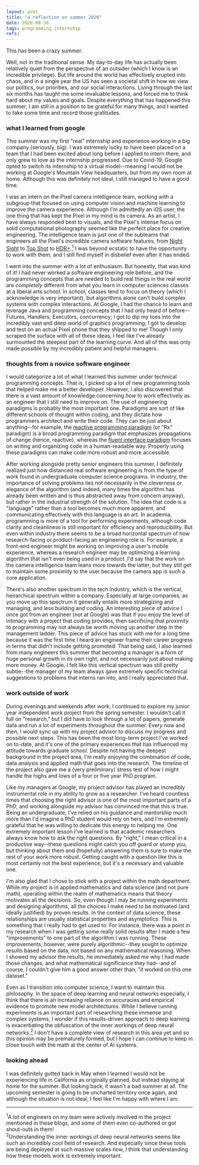```yaml
---
layout: post
title: "a reflection on summer 2020"
date: 2020-08-30
tags: programming internship
refs:
---
```


This has been a crazy summer.

Well, not in the traditional sense. My day-to-day life has actually been relatively quiet from the perspective of an outsider (which I know is an incredible privilege). But life around the world has effectively erupted into chaos, and in a single year the US has seen a societal shift in how we view our politics, our priorities, and our social interactions. Living through the last six months has taught me some invaluable lessons, and forced me to think hard about my values and goals. Despite everything that has happened this summer, I am still in a position to be grateful for many things, and I wanted to take some time and record those gratitudes.

<!--excerpt-->

<h3>what I learned from google</h3>

This summer was my first "real" internship and experience working in a big company (seriously, big). I was extremely lucky to have been placed on a team that I had been excited about long before I applied to intern there, and only grew to love as the internship progressed. Due to Covid-19, Google opted to switch its internship to a virtual model--meaning I would not be working at Google's Mountain View headquarters, but from my own room at home. Although this was definitely not ideal, I still managed to have a good time.

I was an intern on the Pixel camera intelligence team, working with a subgroup that focused on using computer vision and machine learning to improve the camera experience. Although I'm admittedly an iOS user, the one thing that has kept the Pixel in my mind is its camera. As an artist, I have always responded best to visuals, and the Pixel's intense focus on solid computational photography seemed like the perfect place for creative engineering. The intelligence team is just one of the subteams that engineers all the Pixel's incredible camera software features, from <a href="https://ai.googleblog.com/2019/11/astrophotography-with-night-sight-on.html">Night Sight</a> to <a href="https://ai.googleblog.com/2018/12/top-shot-on-pixel-3.html">Top Shot</a> to <a href="https://ai.googleblog.com/search/label/Computational%20Photography">HDR+</a>.<a href="#footnote1"><sup>1</sup></a> I was beyond ecstatic to have the opportunity to work with them, and I still find myself in disbelief even after it has ended.

I went into the summer with a lot of enthusiasm. But honestly, that was kind of it! I had never worked a software engineering role before, and the programming concepts that are needed to build real things in the real world are <i>completely</i> different from what you learn in computer sciences classes at a liberal arts school. In school, classes tend to focus on theory (which I acknowledge is very important), but algorithms alone can't build complex systems with complex interactions. At Google, I had the chance to learn and leverage Java and programming concepts that I had only heard of before--Futures, Handlers, Executors, concurrency; I got to dip my toes into the incredibly vast and deep world of graphics programming; I got to develop and test on an actual Pixel phone that they shipped to me! Though I only scraped the surface with all of these ideas, I feel like I've already surmounted the steepest part of the learning curve. And all of this was only made possible by my incredibly patient and helpful managers.

<h3>thoughts from a novice software engineer</h3>

I would categorize a lot of what I learned this summer under technical programming concepts. That is, I picked up a lot of new programming tools that helped make me a better developer. However, I also discovered that there is a vast amount of knowledge concerning <i>how</i> to work effectively as an engineer that I still need to improve on. The use of engineering paradigms is probably the most important one. Paradigms are sort of like different schools of thought within coding, and they dictate how programmers architect and write their code. They can be just about anything--for example, the <a href="https://gist.github.com/staltz/868e7e9bc2a7b8c1f754">reactive programming paradigm</a> (or "Rx" paradigm) is a broad programming paradigm that emphasizes propagations of change (hence, reactive), whereas the <a href="https://martinfowler.com/bliki/FluentInterface.html">fluent interface paradigm</a> focuses on writing and organizing code in a human-readable way. Properly using these paradigms can make code more robust and more accessible.

After working alongside pretty senior engineers this summer, I definitely realized just how distanced real software engineering is from the type of work found in undergraduate computer science programs. In industry, the importance of solving problems lies not necessarily in the cleverness or elegance of the algorithm (and indeed, many times the algorithm has already been written and is thus abstracted away from concern anyway), but rather in the industrial strength of the solution. The idea that code is a "language" rather than a tool becomes much more apparent, and communicating effectively with this language is an art. In academia, programming is more of a tool for performing experiments, although code clarity and cleanliness is still important for efficiency and reproducibility. But even within industry there seems to be a broad horizontal spectrum of how research-facing or product-facing an engineering role is. For example, a front-end engineer might be working on improving a user's mobile experience, whereas a research engineer may be optimizing a learning algorithm that isn't even being used in a product. I'd say that the work on the camera intelligence team leans more towards the latter, but they still get to maintain some proximity to the user because the camera app is such a core application.

There's also another spectrum in the tech industry, which is the vertical, heirarchical spectrum within a company. Especially at large companies, as you move up this spectrum it generally entails more strategizing and managing, and less building and coding. An interesting piece of advice I once got from an engineer (not at Google) was that if you enjoy the level of intimacy with a project that coding provides, then sacrificing that proximity to programming may not always be worth moving up another step in the management ladder. This piece of advice has stuck with me for a long time because it was the first time I heard an engineer frame their career progress in terms that didn't include getting promoted. That being said, I also learned from many engineers this summer that becoming a manager is a form of huge personal growth in its own right, and not necessarily just about making more money. At Google, I felt like this vertical spectrum was still pretty subtle--the manager of my team always gave extremely specific technical suggestions to problems that interns ran into, and I really appreciated that. 

<h3>work outside of work</h3>

During evenings and weekends after work, I continued to explore my junior year independent work project from the spring semester. I wouldn't call it full on "research," but I did have to look through a lot of papers, generate data and run a lot of experiments throughout the summer. Every now and then, I would sync up with my project advisor to discuss my progress and possible next steps. This has been the most long-term project I've worked on to-date, and it's one of the primary experiences that has influenced my attitude towards graduate school. Despite not having the deepest background in the project area, I'm really enjoying the combination of code, data analysis and applied math that goes into the research. The timeline of the project also gave me a (very preliminary) stress test of how I might handle the highs and lows of a four or five year PhD program.

Like my managers at Google, my project advisor has played an incredibly instrumental role in my ability to grow as a researcher. I've heard countless times that choosing the right advisor is one of the most important parts of a PhD, and working alongside my advisor has convinced me that this is true. Being an undergraduate, I've relied on his guidance and mentorship much more than I'd imagine a PhD student would rely on hers, and I'm extremely grateful that he was willing to dedicate this energy to helping me. One extremely important lesson I've learned is that academic researchers always know how to ask the right questions. By "right," I mean critical in a productive way--these questions might catch you off guard or stump you, but thinking about them and (hopefully) answering them is sure to make the rest of your work more robust. Getting caught with a question like this is most certainly not the best experience, but it's a necessary and valuable one.

I'm also glad that I chose to stick with a project within the math department. While my project is in applied mathematics and data science (and not pure math), operating within the realm of mathematics means that theory motivates all the decisions. So, even though I may be running experiments and designing algorithms, all the choices I make need to be motivated (and ideally justified) by proven results. In the context of data science, these relationships are usually statistical properties and asymptotics. This is something that I really had to get used to. For instance, there was a point in my research when I was getting some really solid results after I made a few "improvements" to one part of the algorithm I was running. These improvements, however, were purely algorithmic--they sought to optimize results based on the data, not based on any mathematical reasoning. When I showed my advisor the results, he immediately asked me why I had made those changes, and what mathematical significance they had--and of course, I couldn't give him a good answer other than, "it worked on this one dataset."

Even as I transition into computer science, I want to maintain this philosophy. In the space of deep learning and neural networks especially, I think that there is an increasing reliance on accuracies and empirical evidence to promote new model architectures. While I believe running experiments is an important part of researching these immense and complex systems, I wonder if this results-driven approach to deep learning is exacerbating the obfuscation of the inner workings of deep neural networks.<a href="footnote2"><sup>2</sup></a> I don't have a complete view of research in this area yet and so this opinion may be prematurely formed, but I hope I can continue to keep in close touch with the math at the center of AI systems.

<h3>looking ahead</h3>

I was definitely gutted back in May when I learned I would not be experiencing life in California as originally planned, but instead staying at home for the summer. But looking back, it wasn't a bad summer at all. The upcoming semester is going to be uncharted territory once again, and although the situation is not ideal, I feel like I'm happy with where I am.

<div class="footnotes">
<hr align="left" size="1">
<section id="footnote1"><sup>1</sup>A lot of engineers on my team were actively involved in the project mentioned in these blogs, and some of them even co-authored or got shout-outs in them!</section>

<section id="footnote2"><sup>2</sup>Understanding the inner workings of deep neural networks seems like such an incredibly cool field of research. And especially since these tools are being deployed at such massive scales now, I think that understanding how these models work is extremely important.</section>
</div>

